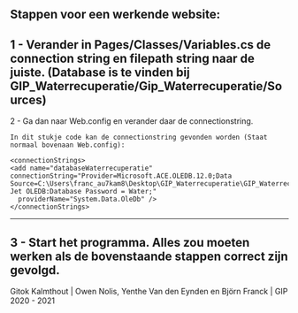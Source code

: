 Stappen voor een werkende website:
-----------------------------------------------------------------------------------------------------
1 - Verander in Pages/Classes/Variables.cs de connection string en filepath string naar de juiste.
    (Database is te vinden bij GIP_Waterrecuperatie/Gip_Waterrecuperatie/Sources)
-----------------------------------------------------------------------------------------------------
2 - Ga dan naar Web.config en verander daar de connectionstring.

    In dit stukje code kan de connectionstring gevonden worden (Staat normaal bovenaan Web.config):

    <connectionStrings>
    <add name="databaseWaterrecuperatie" connectionString="Provider=Microsoft.ACE.OLEDB.12.0;Data Source=C:\Users\franc_au7kam8\Desktop\GIP_Waterrecuperatie\GIP_Waterrecuperatie\Sources\database_waterrecuperatie.accdb; Jet OLEDB:Database Password = Water;"
      providerName="System.Data.OleDb" />
    </connectionStrings>
-----------------------------------------------------------------------------------------------------
3 - Start het programma. Alles zou moeten werken als de bovenstaande stappen correct zijn gevolgd.
-----------------------------------------------------------------------------------------------------
Gitok Kalmthout | Owen Nolis, Yenthe Van den Eynden en Björn Franck | GIP 2020 - 2021
